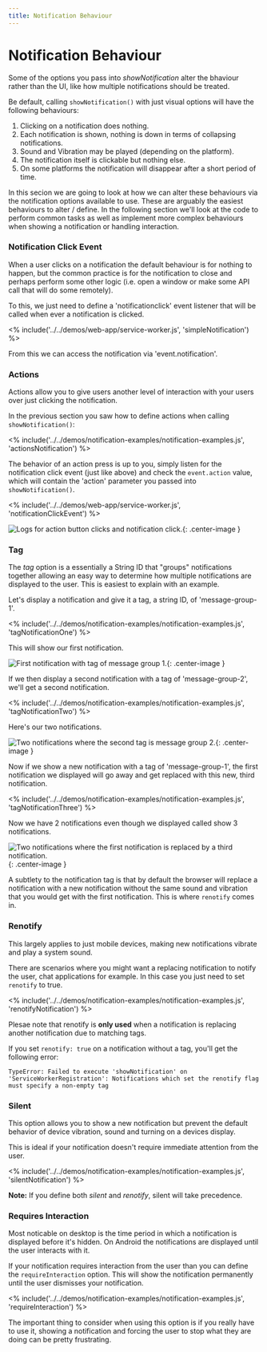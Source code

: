 ```yaml
---
title: Notification Behaviour
---
```

# Notification Behaviour

Some of the options you pass into *showNotification*  alter the bhaviour
rather than the UI, like how multiple notifications should be treated.

Be default, calling `showNotification()` with just visual options will have
the following behaviours:

1. Clicking on a notification does nothing.
1. Each notification is shown, nothing is down in terms of collapsing
notifications.
1. Sound and Vibration may be played (depending on the platform).
1. The notification itself is clickable but nothing else.
1. On some platforms the notification will disappear after a short
period of time.

In this secion we are going to look at how we can alter these behaviours
via the notification options available to use. These are arguably the easiest
behaviours to alter / define. In the following section we'll look at the code
to perform common tasks as well as implement more complex behaviours when
showing a notification or handling interaction.

### Notification Click Event

When a user clicks on a notification the default behaviour is for nothing
to happen, but the common practice is for the notification to close and
perhaps perform some other logic (i.e. open a window or make some API
call that will do some remotely).

To this, we just need to define a 'notificationclick' event listener
that will be called when ever a notification is clicked.

<% include('../../demos/web-app/service-worker.js', 'simpleNotification') %>

From this we can access the notification via 'event.notification'.

### Actions

Actions allow you to give users another level of interaction with your users
over just clicking the notification.

In the previous section you saw how to define actions when calling
`showNotification()`:

<% include('../../demos/notification-examples/notification-examples.js', 'actionsNotification') %>

The behavior of an action press is up to you, simply listen for the notification
click event (just like above) and check the `event.action` value, which will
contain the 'action' parameter you passed into `showNotification()`.

<% include('../../demos/web-app/service-worker.js', 'notificationClickEvent') %>

![Logs for action button clicks and notification click.](/images/notification-screenshots/action-button-click-logs.png){: .center-image }

### Tag

The *tag* option is a essentially a String ID that "groups" notifications
together allowing an easy way to determine how multiple notifications
are displayed to the user. This is easiest to explain with an example.

Let's display a notification and give it a tag, a string ID, of
'message-group-1'.

<% include('../../demos/notification-examples/notification-examples.js', 'tagNotificationOne') %>

This will show our first notification.

![First notification with tag of message group 1.](/images/notification-screenshots/desktop/chrome-first-tag.png){: .center-image }

If we then display a second notification with a tag of 'message-group-2', we'll
get a second notification.

<% include('../../demos/notification-examples/notification-examples.js', 'tagNotificationTwo') %>

Here's our two notifications.

![Two notifications where the second tag is message group 2.](/images/notification-screenshots/desktop/chrome-second-tag.png){: .center-image }

Now if we show a new notification with a tag of 'message-group-1', the first
notification we displayed will go away and get replaced with this new, third
notification.

<% include('../../demos/notification-examples/notification-examples.js', 'tagNotificationThree') %>

Now we have 2 notifications even though we displayed called show 3
notifications.

![Two notifications where the first notification is replaced by a third notification.](/images/notification-screenshots/desktop/chrome-third-tag.png){: .center-image }

A subtlety to the notification tag is that by default the browser will replace
a notification with a new notification without the same sound and vibration
that you would get with the first notification. This is where `renotify` comes
in.

### Renotify

This largely applies to just mobile devices, making new notifications vibrate
and play a system sound.

There are scenarios where you might want a replacing notification to notify
the user, chat applications for example. In this case you just need to
set `renotify` to true.

<% include('../../demos/notification-examples/notification-examples.js', 'renotifyNotification') %>

Plesae note that renotify is **only used** when a notification is replacing
another notification due to matching tags.

If you set `renotify: true` on a notification without a tag, you'll get the
following error:

    TypeError: Failed to execute 'showNotification' on 'ServiceWorkerRegistration': Notifications which set the renotify flag must specify a non-empty tag

### Silent

This option allows you to show a new notification but prevent the default
behavior of device vibration, sound and turning on a devices display.

This is ideal if your notification doesn't require immediate attention
from the user.

<% include('../../demos/notification-examples/notification-examples.js', 'silentNotification') %>

**Note:** If you define both *silent* and *renotify*, silent will take precedence.

### Requires Interaction

Most noticable on desktop is the time period in which a notification is
displayed before it's hidden. On Android the notifications are displayed until
the user interacts with it.

If your notification requires interaction from the user than you can define
the `requireInteraction` option. This will show the notification permanently
until the user dismisses your notification.

<% include('../../demos/notification-examples/notification-examples.js', 'requireInteraction') %>

The important thing to consider when using this option is if you really have
to use it, showing a notification and forcing the user to stop what they are
doing can be pretty frustrating.
